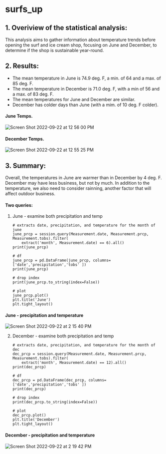 # surfs_up

## 1. Overiview of the statistical analysis:

This analysis aims to gather information about temperature trends before opening the surf and ice cream shop, focusing on June and December, to determine if the shop is sustainable year-round. 

## 2. Results: 

- The mean temperature in June is 74.9 deg. F, a min. of 64 and a max. of 85 deg. F. 
- The mean temperature in December is 71.0 deg. F, with a min of 56 and a max. of 83 deg. F. 
- The mean temperatures for June and December are similar. 
- December has colder days than June (with a mim. of 10 deg. F colder).  

#### June Temps.
![Screen Shot 2022-09-22 at 12 56 00 PM](https://user-images.githubusercontent.com/108419097/191807128-18098470-3f01-4205-a734-9814341a2b09.png)

#### December Temps.
![Screen Shot 2022-09-22 at 12 55 25 PM](https://user-images.githubusercontent.com/108419097/191807012-04fb7a6f-ecd9-408e-bb46-af895b94e3e3.png)

## 3. Summary: 

Overall, the temperatures in June are warmer than in December by 4 deg. F.  December may have less business, but not by much.  In addition to the temperature, we also need to consider rainning, another factor that will affect outdoor business. 

#### Two queries:

1. June - examine both precipitation and temp

       # extracts date, precipitation, and temperature for the month of june 
       june_prcp = session.query(Measurement.date, Measurement.prcp, Measurement.tobs).filter(
           extract('month', Measurement.date) == 6).all()
       print(june_prcp)
       
       # df
       june_prcp = pd.DataFrame(june_prcp, columns=['date','precipitation','tobs' ])
       print(june_prcp)
       
       # drop index
       print(june_prcp.to_string(index=False))
       
       # plot
       june_prcp.plot()
       plt.title('June')
       plt.tight_layout()

#### June - precipitation and temperature

![Screen Shot 2022-09-22 at 2 15 40 PM](https://user-images.githubusercontent.com/108419097/191821541-2b0a1a86-006f-4b2c-b3f0-902b63b65bc3.png)
 
2. December - examine both precipitation and temp

       # extracts date, precipitation, and temperature for the month of dec 
       dec_prcp = session.query(Measurement.date, Measurement.prcp, Measurement.tobs).filter(
           extract('month', Measurement.date) == 12).all()
       print(dec_prcp)
       
       # df
       dec_prcp = pd.DataFrame(dec_prcp, columns=['date','precipitation','tobs' ])
       print(dec_prcp)
       
       # drop index
       print(dec_prcp.to_string(index=False))
       
       # plot
       dec_prcp.plot()
       plt.title('December')
       plt.tight_layout()


#### December - precipitation and temperature

![Screen Shot 2022-09-22 at 2 19 42 PM](https://user-images.githubusercontent.com/108419097/191822246-8332f4b9-2d39-4c0a-824b-65e9a2f90cec.png)
